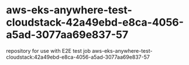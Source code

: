 # aws-eks-anywhere-test-cloudstack-42a49ebd-e8ca-4056-a5ad-3077aa69e837-57
repository for use with E2E test job aws-eks-anywhere-test-cloudstack:42a49ebd-e8ca-4056-a5ad-3077aa69e837-57
